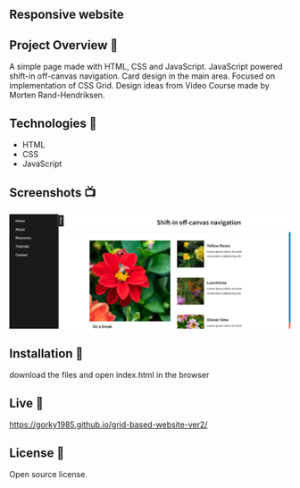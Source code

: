 ## Responsive website

## Project Overview 🎉

A simple page made with HTML, CSS and JavaScript.
JavaScript powered shift-in off-canvas navigation.
Card design in the main area.
Focused on implementation of CSS Grid.
Design ideas from Video Course made by Morten Rand-Hendriksen.

## Technologies 🔧

- HTML
- CSS
- JavaScript

## Screenshots 📺

<p align="center">
    <img src="https://github.com/Gorky1985/grid-based-website-ver2/blob/main/images/Screenshot%202023-08-30%20112205.png?raw=true" alt="Screenshot of website">
</p>

## Installation 💾

download the files and open index.html in the browser

## Live 📍

https://gorky1985.github.io/grid-based-website-ver2/

## License 🔱

Open source license.
